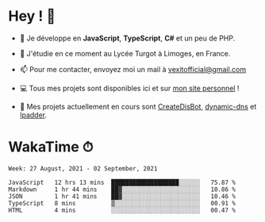 # Hey ! 🌃

- 🔭 Je développe en **JavaScript**, **TypeScript**, **C#** et un peu de PHP.

- 🌱 J'étudie en ce moment au Lycée Turgot à Limoges, en France.

- 📫 Pour me contacter, envoyez moi un mail à <a href="mailto:vexitofficial@gmail.com">vexitofficial@gmail.com</a>

- 💻 Tous mes projets sont disponibles ici et sur <a href="https://www.vexcited.me">mon site personnel</a> !

- 👀 Mes projets actuellement en cours sont [CreateDisBot](https://github.com/Vexcited/createdisbot), [dynamic-dns](https://github.com/Vexcited/dynamic-dns) et [lpadder](https://github.com/Vexcited/lpadder).

# WakaTime ⏱

<!--START_SECTION:waka-->
```text
Week: 27 August, 2021 - 02 September, 2021

JavaScript   12 hrs 13 mins  ███████████████████░░░░░░   75.87 % 
Markdown     1 hr 44 mins    ██▓░░░░░░░░░░░░░░░░░░░░░░   10.86 % 
JSON         1 hr 41 mins    ██▓░░░░░░░░░░░░░░░░░░░░░░   10.46 % 
TypeScript   8 mins          ▒░░░░░░░░░░░░░░░░░░░░░░░░   00.91 % 
HTML         4 mins          ░░░░░░░░░░░░░░░░░░░░░░░░░   00.47 % 
```
<!--END_SECTION:waka-->
